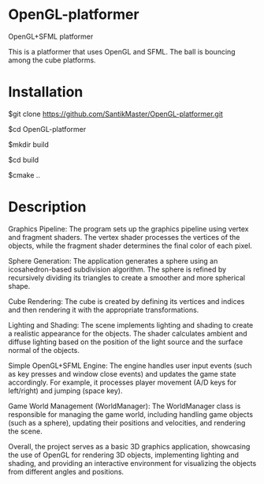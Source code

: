 # OpenGL-platformer 
OpenGL+SFML platformer

This is a platformer that uses OpenGL and SFML. The ball is bouncing among the cube platforms.

# Installation 

$git clone https://github.com/SantikMaster/OpenGL-platformer.git

$cd OpenGL-platformer

$mkdir build

$cd build

$cmake ..

# Description

Graphics Pipeline: The program sets up the graphics pipeline using vertex and fragment shaders. The vertex shader processes the vertices of the objects, while the fragment shader determines the final color of each pixel.

Sphere Generation: The application generates a sphere using an icosahedron-based subdivision algorithm. The sphere is refined by recursively dividing its triangles to create a smoother and more spherical shape.

Cube Rendering: The cube is created by defining its vertices and indices and then rendering it with the appropriate transformations.

Lighting and Shading: The scene implements lighting and shading to create a realistic appearance for the objects. The shader calculates ambient and diffuse lighting based on the position of the light source and the surface normal of the objects.

Simple OpenGL+SFML Engine:  The engine handles user input events (such as key presses and window close events) and updates the game state accordingly. For example, it processes player movement (A/D keys for left/right) and jumping (space key).

Game World Management (WorldManager): The WorldManager class is responsible for managing the game world, including handling game objects (such as a sphere), updating their positions and velocities, and rendering the scene.

Overall, the project serves as a basic 3D graphics application, showcasing the use of OpenGL for rendering 3D objects, implementing lighting and shading, and providing an interactive environment for visualizing the objects from different angles and positions. 
